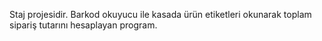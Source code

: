 Staj projesidir. Barkod okuyucu ile kasada ürün etiketleri okunarak toplam sipariş tutarını hesaplayan program.
